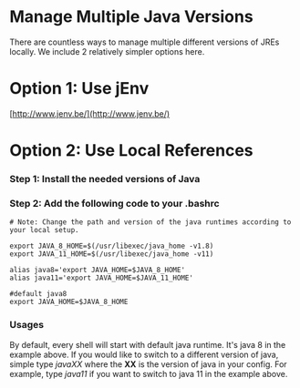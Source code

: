 # Manage Multiple Java Versions 

There are countless ways to manage multiple different versions of JREs locally. We include 2 relatively simpler options here. 

# Option 1: Use jEnv
[http://www.jenv.be/](http://www.jenv.be/)

# Option 2: Use Local References
### Step 1: Install the needed versions of Java

### Step 2: Add the following code to your .bashrc
```
# Note: Change the path and version of the java runtimes according to your local setup. 

export JAVA_8_HOME=$(/usr/libexec/java_home -v1.8)
export JAVA_11_HOME=$(/usr/libexec/java_home -v11)

alias java8='export JAVA_HOME=$JAVA_8_HOME'
alias java11='export JAVA_HOME=$JAVA_11_HOME'

#default java8
export JAVA_HOME=$JAVA_8_HOME
```

### Usages
By default, every shell will start with default java runtime. It's java 8 in the example above. 
If you would like to switch to a different version of java, simple type _javaXX_ where the __XX__ is the version of java in your config. For example, type _java11_ if you want to switch to java 11 in the example above. 
